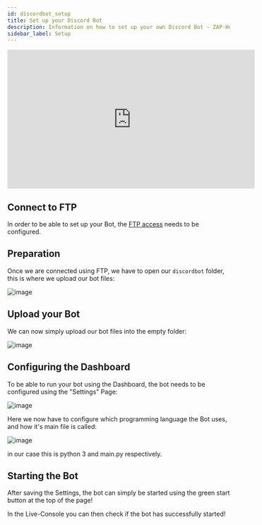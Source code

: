 ```yaml
---
id: discordbot_setup
title: Set up your Discord Bot
description: Information on how to set up your own Discord Bot - ZAP-Hosting.com documentation
sidebar_label: Setup
---
```


<iframe width="560" height="315" src="https://www.youtube.com/embed/OoKA8UJ_N5A" title="YouTube video player" frameborder="0" allow="accelerometer; autoplay; clipboard-write; encrypted-media; gyroscope; picture-in-picture" allowfullscreen></iframe>

## Connect to FTP

In order to be able to set up your Bot, the [FTP access](gameserver_ftpaccess.md) needs to be configured.

## Preparation

Once we are connected using FTP, we have to open our `discordbot` folder, this is where we upload our bot files:

![image](https://user-images.githubusercontent.com/26007280/194344357-7966f7f4-85b7-4cc6-97ca-1b182d978d45.png)

## Upload your Bot

We can now simply upload our bot files into the empty folder:

![image](https://user-images.githubusercontent.com/26007280/194344407-73c20665-1221-4ec2-a0ff-52d1637f0b89.png)

## Configuring the Dashboard

To be able to run your bot using the Dashboard, the bot needs to be configured using the "Settings" Page:

![image](https://user-images.githubusercontent.com/26007280/194344447-5504d230-bf89-4102-b439-2ae6f2208653.png)

Here we now have to configure which programming language the Bot uses, and how it's main file is called:

![image](https://user-images.githubusercontent.com/26007280/194344479-a45969a3-135d-47f3-8057-431fc1ff8042.png)

in our case this is python 3 and main.py respectively.

## Starting the Bot

After saving the Settings, the bot can simply be started using the green start button at the top of the page!

In the Live-Console you can then check if the bot has successfully started!
